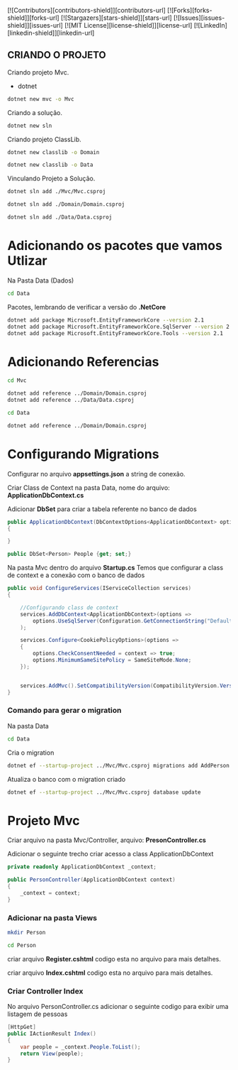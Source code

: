 <!--
*** Thanks for checking out this README Template. If you have a suggestion that would
*** make this better, please fork the repo and create a pull request or simply open
*** an issue with the tag "enhancement".
*** Thanks again! Now go create something AMAZING! :D
***
***
***
*** To avoid retyping too much info. Do a search and replace for the following:
*** github_username, repo, twitter_handle, email
-->





<!-- PROJECT SHIELDS -->
<!--
*** I'm using markdown "reference style" links for readability.
*** Reference links are enclosed in brackets [ ] instead of parentheses ( ).
*** See the bottom of this document for the declaration of the reference variables
*** for contributors-url, forks-url, etc. This is an optional, concise syntax you may use.
*** https://www.markdownguide.org/basic-syntax/#reference-style-links
-->
[![Contributors][contributors-shield]][contributors-url]
[![Forks][forks-shield]][forks-url]
[![Stargazers][stars-shield]][stars-url]
[![Issues][issues-shield]][issues-url]
[![MIT License][license-shield]][license-url]
[![LinkedIn][linkedin-shield]][linkedin-url]



<!-- PROJECT LOGO -->



<!-- ABOUT THE PROJECT -->
## CRIANDO O PROJETO

Criando projeto Mvc.
* dotnet
```sh
dotnet new mvc -o Mvc
```
Criando a solução.
```sh
dotnet new sln
```
Criando projeto ClassLib.
```sh
dotnet new classlib -o Domain
```
```sh
dotnet new classlib -o Data
```
Vinculando Projeto a Solução.
```sh
dotnet sln add ./Mvc/Mvc.csproj
```
```sh
dotnet sln add ./Domain/Domain.csproj
```
```sh
dotnet sln add ./Data/Data.csproj
```

# Adicionando os pacotes que vamos Utlizar

Na Pasta Data (Dados)
```sh
cd Data
```
Pacotes, lembrando de verificar a versão do **.NetCore**
```sh
dotnet add package Microsoft.EntityFrameworkCore --version 2.1  
dotnet add package Microsoft.EntityFrameworkCore.SqlServer --version 2.1 
dotnet add package Microsoft.EntityFrameworkCore.Tools --version 2.1    
```

# Adicionando Referencias
```sh
cd Mvc  
```
```sh
dotnet add reference ../Domain/Domain.csproj
dotnet add reference ../Data/Data.csproj
```
```sh
cd Data  
```
```sh
dotnet add reference ../Domain/Domain.csproj
```

# Configurando Migrations

Configurar no arquivo **appsettings.json** a string de conexão. 

Criar Class de Context na pasta Data, nome do arquivo:  **ApplicationDbContext.cs**

Adicionar **DbSet** para criar a tabela referente no banco de dados

```C#
public ApplicationDbContext(DbContextOptions<ApplicationDbContext> options) : base(options)
{

}

public DbSet<Person> People {get; set;}
```

Na pasta Mvc dentro do arquivo **Startup.cs** Temos que configurar a class de context e a conexão com o banco de dados

```C#
public void ConfigureServices(IServiceCollection services)
{

    //Configurando class de context
    services.AddDbContext<ApplicationDbContext>(options =>
        options.UseSqlServer(Configuration.GetConnectionString("DefaultConnection"))
    );

    services.Configure<CookiePolicyOptions>(options =>
    {
        options.CheckConsentNeeded = context => true;
        options.MinimumSameSitePolicy = SameSiteMode.None;
    });


    services.AddMvc().SetCompatibilityVersion(CompatibilityVersion.Version_2_1);
}
```

### Comando para gerar o migration

Na pasta Data
```sh
cd Data
```
Cria o migration
```sh
dotnet ef --startup-project ../Mvc/Mvc.csproj migrations add AddPerson
```
Atualiza o banco com o migration criado
```sh
dotnet ef --startup-project ../Mvc/Mvc.csproj database update
```

# Projeto Mvc

Criar arquivo na pasta Mvc/Controller, arquivo: **PresonController.cs**

Adicionar o seguinte trecho criar acesso a class ApplicationDbContext 

```C#
private readonly ApplicationDbContext _context;

public PersonController(ApplicationDbContext context)
{
    _context = context;
}
```

### Adicionar na pasta Views 

```sh
mkdir Person
```

```sh
cd Person
```

criar arquivo **Register.cshtml** codigo esta no arquivo para mais detalhes.

criar arquivo **Index.cshtml** codigo esta no arquivo para mais detalhes.


### Criar Controller Index

No arquivo PersonController.cs adicionar o seguinte codigo para exibir uma listagem de pessoas

```C#
[HttpGet]
public IActionResult Index()
{
    var people = _context.People.ToList();
    return View(people);
}
```





